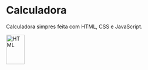 # Calculadora

Calculadora simpres feita com HTML, CSS e JavaScript.

<div>
  <img align="center" alt="HTML" height="80" width="50" src="https://imgur.com/a/LwYt8oy">
</div>
